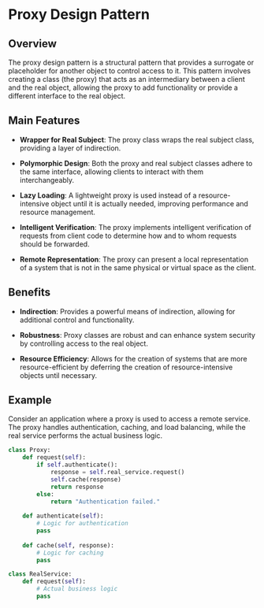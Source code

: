 # Proxy Design Pattern

## Overview

The proxy design pattern is a structural pattern that provides a surrogate or placeholder for another object to control access to it. This pattern involves creating a class (the proxy) that acts as an intermediary between a client and the real object, allowing the proxy to add functionality or provide a different interface to the real object.

## Main Features

- **Wrapper for Real Subject**: The proxy class wraps the real subject class, providing a layer of indirection.

- **Polymorphic Design**: Both the proxy and real subject classes adhere to the same interface, allowing clients to interact with them interchangeably.

- **Lazy Loading**: A lightweight proxy is used instead of a resource-intensive object until it is actually needed, improving performance and resource management.

- **Intelligent Verification**: The proxy implements intelligent verification of requests from client code to determine how and to whom requests should be forwarded.

- **Remote Representation**: The proxy can present a local representation of a system that is not in the same physical or virtual space as the client.

## Benefits

- **Indirection**: Provides a powerful means of indirection, allowing for additional control and functionality.

- **Robustness**: Proxy classes are robust and can enhance system security by controlling access to the real object.

- **Resource Efficiency**: Allows for the creation of systems that are more resource-efficient by deferring the creation of resource-intensive objects until necessary.

## Example

Consider an application where a proxy is used to access a remote service. The proxy handles authentication, caching, and load balancing, while the real service performs the actual business logic.

```python
class Proxy:
    def request(self):
        if self.authenticate():
            response = self.real_service.request()
            self.cache(response)
            return response
        else:
            return "Authentication failed."
    
    def authenticate(self):
        # Logic for authentication
        pass
    
    def cache(self, response):
        # Logic for caching
        pass

class RealService:
    def request(self):
        # Actual business logic
        pass

